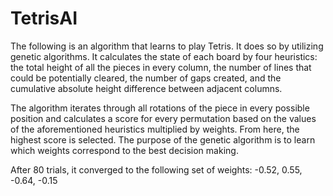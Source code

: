 # TetrisAI
The following is an algorithm that learns to play Tetris.  It does so by utilizing genetic algorithms.  It calculates the state of each board by four heuristics: the total height of all the pieces in every column, the number of lines that could be potentially cleared, the number of gaps created, and the cumulative absolute height difference between adjacent columns.  

The algorithm iterates through all rotations of the piece in every possible position and calculates a score for every permutation based on the values of the aforementioned heuristics multiplied by weights.  From here, the highest score is selected.  The purpose of the genetic algorithm is to learn which weights correspond to the best decision making.

After 80 trials, it converged to the following set of weights: -0.52, 0.55, -0.64, -0.15
